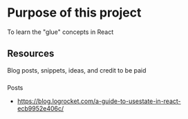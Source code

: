 # Purpose of this project
To learn the "glue" concepts in React

## Resources
Blog posts, snippets, ideas, and credit to be paid

###
Posts

- https://blog.logrocket.com/a-guide-to-usestate-in-react-ecb9952e406c/